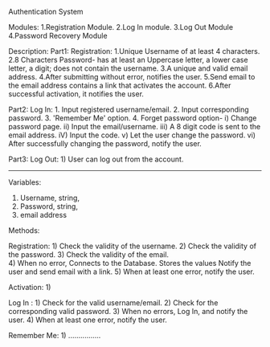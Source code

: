 Authentication System

Modules:
1.Registration Module.
2.Log In module.
3.Log Out Module
4.Password Recovery Module

Description:
Part1: Registration: 1.Unique Username of at least 4 characters.
                     2.8 Characters Password- has at least an Uppercase letter, a lower case letter, a digit; does not                              contain  the username.
                     3.A unique and valid email address.
                     4.After submitting without error, notifies the user. 
                     5.Send email to the email address contains a link that activates the account.
                     6.After successful activation, it notifies the user.

Part2: Log In: 1. Input registered username/email.
               2. Input corresponding password.
               3. 'Remember Me' option.
               4. Forget password option-   i) Change password page.
                                           ii) Input the email/username.
                                          iii) A 8 digit code is sent to the email address.
                                           iV) Input the code.
                                            v) Let the user change the password.
                                           vi) After successfully changing the password, notify the user.

Part3: Log Out: 1) User can log out from the account.

********************************************************************************
Variables:

1) Username, string, 
2) Password, string,
3) email address

Methods:

Registration: 1) Check the validity of the username.
              2) Check the validity of the password.
              3) Check the validity of the email.  
              4) When no error, Connects to the Database.
                               Stores the values
                               Notify the user and send email with a link.
              5) When at least one error, notify the user. 

Activation: 1)    

Log In : 1) Check for the valid username/email.
         2) Check for the corresponding valid password.
         3) When no errors, Log In, and notify the user.
         4) When at least one error, notify the user.

Remember Me: 1) ................


              

                                          

